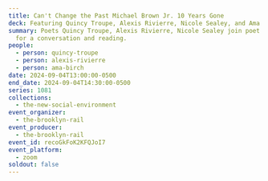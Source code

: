 ```yaml
---
title: Can't Change the Past Michael Brown Jr. 10 Years Gone
deck: Featuring Quincy Troupe, Alexis Rivierre, Nicole Sealey, and Ama Birch
summary: Poets Quincy Troupe, Alexis Rivierre, Nicole Sealey join poet Ama Birch
  for a conversation and reading.
people:
  - person: quincy-troupe
  - person: alexis-rivierre
  - person: ama-birch
date: 2024-09-04T13:00:00-0500
end_date: 2024-09-04T14:30:00-0500
series: 1081
collections:
  - the-new-social-environment
event_organizer:
  - the-brooklyn-rail
event_producer:
  - the-brooklyn-rail
event_id: recoGkFoK2KFQJoI7
event_platform:
  - zoom
soldout: false
---
```


